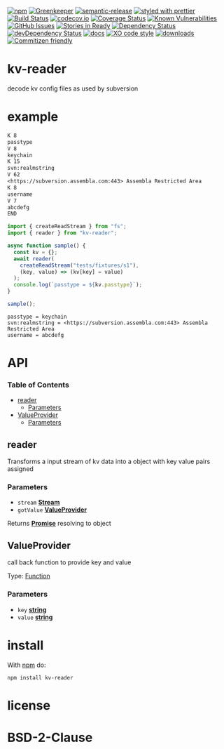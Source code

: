 [![npm](https://img.shields.io/npm/v/kv-reader.svg)](https://www.npmjs.com/package/kv-reader)
[![Greenkeeper](https://badges.greenkeeper.io/arlac77/kv-reader.svg)](https://greenkeeper.io/)
[![semantic-release](https://img.shields.io/badge/%20%20%F0%9F%93%A6%F0%9F%9A%80-semantic--release-e10079.svg)](https://github.com/arlac77/kv-reader)
[![styled with prettier](https://img.shields.io/badge/styled_with-prettier-ff69b4.svg)](https://github.com/prettier/prettier)
[![Build Status](https://secure.travis-ci.org/arlac77/kv-reader.png)](http://travis-ci.org/arlac77/kv-reader)
[![codecov.io](http://codecov.io/github/arlac77/kv-reader/coverage.svg?branch=master)](http://codecov.io/github/arlac77/kv-reader?branch=master)
[![Coverage Status](https://coveralls.io/repos/arlac77/kv-reader/badge.svg)](https://coveralls.io/r/arlac77/kv-reader)
[![Known Vulnerabilities](https://snyk.io/test/github/arlac77/kv-reader/badge.svg)](https://snyk.io/test/github/arlac77/kv-reader)
[![GitHub Issues](https://img.shields.io/github/issues/arlac77/kv-reader.svg?style=flat-square)](https://github.com/arlac77/kv-reader/issues)
[![Stories in Ready](https://badge.waffle.io/arlac77/kv-reader.svg?label=ready&title=Ready)](http://waffle.io/arlac77/kv-reader)
[![Dependency Status](https://david-dm.org/arlac77/kv-reader.svg)](https://david-dm.org/arlac77/kv-reader)
[![devDependency Status](https://david-dm.org/arlac77/kv-reader/dev-status.svg)](https://david-dm.org/arlac77/kv-reader#info=devDependencies)
[![docs](http://inch-ci.org/github/arlac77/kv-reader.svg?branch=master)](http://inch-ci.org/github/arlac77/kv-reader)
[![XO code style](https://img.shields.io/badge/code_style-XO-5ed9c7.svg)](https://github.com/sindresorhus/xo)
[![downloads](http://img.shields.io/npm/dm/kv-reader.svg?style=flat-square)](https://npmjs.org/package/kv-reader)
[![Commitizen friendly](https://img.shields.io/badge/commitizen-friendly-brightgreen.svg)](http://commitizen.github.io/cz-cli/)

# kv-reader

decode kv config files as used by subversion

# example

```txt
K 8
passtype
V 8
keychain
K 15
svn:realmstring
V 62
<https://subversion.assembla.com:443> Assembla Restricted Area
K 8
username
V 7
abcdefg
END
```

<!-- skip-example -->

```javascript
import { createReadStream } from "fs";
import { reader } from "kv-reader";

async function sample() {
  const kv = {};
  await reader(
    createReadStream("tests/fixtures/s1"),
    (key, value) => (kv[key] = value)
  );
  console.log(`passtype = ${kv.passtype}`);
}

sample();
```

    passtype = keychain
    svn:realmstring = <https://subversion.assembla.com:443> Assembla Restricted Area
    username = abcdefg

# API

<!-- Generated by documentation.js. Update this documentation by updating the source code. -->

### Table of Contents

- [reader](#reader)
  - [Parameters](#parameters)
- [ValueProvider](#valueprovider)
  - [Parameters](#parameters-1)

## reader

Transforms a input stream of kv data into a object
with key value pairs assigned

### Parameters

- `stream` **[Stream](https://nodejs.org/api/stream.html)**
- `gotValue` **[ValueProvider](#valueprovider)**

Returns **[Promise](https://developer.mozilla.org/docs/Web/JavaScript/Reference/Global_Objects/Promise)** resolving to object

## ValueProvider

call back function to provide key and value

Type: [Function](https://developer.mozilla.org/docs/Web/JavaScript/Reference/Statements/function)

### Parameters

- `key` **[string](https://developer.mozilla.org/docs/Web/JavaScript/Reference/Global_Objects/String)**
- `value` **[string](https://developer.mozilla.org/docs/Web/JavaScript/Reference/Global_Objects/String)**

# install

With [npm](http://npmjs.org) do:

```shell
npm install kv-reader
```

# license

# BSD-2-Clause
